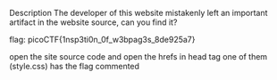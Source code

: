 Description
The developer of this website mistakenly left an important artifact in the website source, can you find it?

flag: picoCTF{1nsp3ti0n_0f_w3bpag3s_8de925a7}

open the site source code and open the hrefs in head tag
one of them (style.css) has the flag commented 
